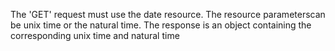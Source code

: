 The 'GET' request must use the date resource.
The resource parameterscan be unix time or the natural time.
The response is an object containing the corresponding unix time and natural time
